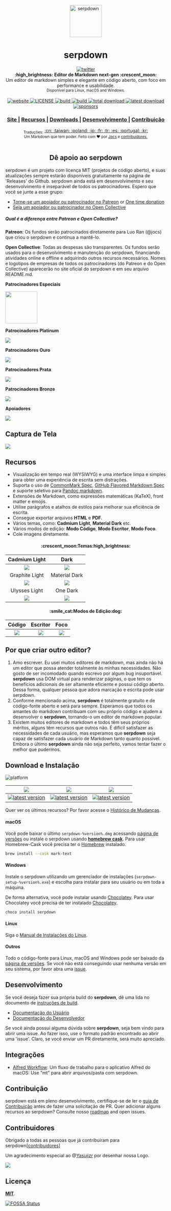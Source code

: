 <p align="center"><img src="https://github.com/serpdown/serpdown/raw/develop/static/logo-small.png" alt="serpdown" width="100" height="100"></p>

<h1 align="center">serpdown</h1>

<div align="center">
  <a href="https://twitter.com/intent/tweet?via=serpdownme&url=https://github.com/serpdown/serpdown/&text=What%20do%20you%20want%20to%20say%20to%20app?&hashtags=happyserpdown">
    <img src="https://img.shields.io/twitter/url/https/github.com/serpdown/serpdown.svg?style=for-the-badge" alt="twitter">
  </a>
</div>
<div align="center">
  <strong>:high_brightness: Editor de Markdown next-gen :crescent_moon:</strong><br>
  Um editor de markdown simples e elegante em código aberto, com foco em performance e usabilidade.<br>
  <sub>Disponível para Linux, macOS and Windows.</sub>
</div>

<br>

<div align="center">
  <!-- Version -->
  <a href="https://serpdown.github.io/website">
    <img src="https://badge.fury.io/gh/jocs%2Fserpdown.svg" alt="website">
  </a>
  <!-- License -->
  <a href="LICENSE">
    <img src="https://img.shields.io/github/license/serpdown/serpdown.svg" alt="LICENSE">
  </a>
  <!-- Build Status -->
  <a href="https://travis-ci.org/serpdown/serpdown/">
    <img src="https://travis-ci.org/serpdown/serpdown.svg?branch=master" alt="build">
  </a>
  <a href="https://ci.appveyor.com/project/serpdown/serpdown/branch/master">
    <img src="https://ci.appveyor.com/api/projects/status/l4gxgydj0i95hmxg/branch/master?svg=true" alt="build">
  </a>
  <!-- Downloads total -->
  <a href="https://github.com/serpdown/serpdown/releases">
    <img src="https://img.shields.io/github/downloads/serpdown/serpdown/total.svg" alt="total download">
  </a>
  <!-- Downloads latest release -->
  <a href="https://github.com/serpdown/serpdown/releases/latest">
    <img src="https://img.shields.io/github/downloads/serpdown/serpdown/v0.17.1/total.svg" alt="latest download">
  </a>
  <!-- sponsors -->
  <a href="https://opencollective.com/serpdown">
    <img src="https://opencollective.com/serpdown/tiers/silver-sponsors/badge.svg?label=SilverSponsors&color=brightgreen" alt="sponsors">
  </a>
</div>

<div align="center">
  <h3>
    <a href="https://github.com/serpdown/serpdown">
      Site
    </a>
    <span> | </span>
    <a href="https://github.com/serpdown/serpdown#features">
      Recursos
    </a>
    <span> | </span>
    <a href="https://github.com/serpdown/serpdown#download-and-installation">
      Downloads
    </a>
    <span> | </span>
    <a href="https://github.com/serpdown/serpdown#development">
      Desenvolvimento
    </a>
    <span> | </span>
    <a href="https://github.com/serpdown/serpdown#contribution">
      Contribuição
    </a>
  </h3>
</div>

<div align="center">
  <sub>Traduções:</sub>
  <a href="zh_cn.md#readme">
    <span>:cn:</span>
  </a>
  <a href="zh_tw.md#readme">
    <span>:taiwan:</span>
  </a>
  <a href="pl.md#readme">
    <span>:poland:</span>
  </a>
  <a href="ja.md#readme">
    <span>:jp:</span>
  </a>
  <a href="french.md#readme">
    <span>:fr:</span>
  </a>
  <a href="tr.md#readme">
    <span>:tr:</span>
  </a>
  <a href="spanish.md#readme">
    <span>:es:</span>
  </a>
  <a href="pt.md#readme">
    <span>:portugal:</span>
  </a>
  <a href="ko.md#readme">
    <span>:kr:</span>
  </a>
</div>

<div align="center">
  <sub>Um Markdown que tem poder. Feito com ❤︎ por
    <a href="https://github.com/Jocs">Jocs</a> e
    <a href="https://github.com/serpdown/serpdown/graphs/contributors">
      contribuidores.
    </a>
  </sub>
</div>

<br />

<h2 align="center">Dê apoio ao serpdown</h2>

serpdown é um projeto com licença MIT (projetos de código aberto), e suas atualizações sempre estarão disponíveis gratuitamente na página de 'Releases' do Github. serpdown ainda está em desenvolvimento e seu desenvolvimento é inseparável de todos os patrocinadores. Espero que você se junte a esse grupo:

- [Torne-se um apoiador ou patrocinador no Patreon](https://www.patreon.com/ranluo) or [One time donation](https://github.com/Jocs/sponsor.me)
- [Seja um apoiador ou patrocinador no Open Collective](https://opencollective.com/serpdown)

##### Qual é a diferença entre Patreon e Open Collective?

**Patreon**: Os fundos serão patrocinados diretamente para Luo Ran (@jocs) que criou o serpdown e continua a mantê-lo.

**Open Collective**: Todas as despesas são transparentes. Os fundos serão usados para o desenvolvimento e manutenção do serpdown, financiando atividades online e offline e adquirindo outros recursos necessários.
Nomes e logotipos de empresas de todos os patrocinadores (do Patreon e do Open Collective) aparecerão no site oficial do serpdown e em seu arquivo README.md.

**Patrocinadores Especiais**

<a href="https://www.dogedoge.com/">
 <img src="https://www.dogedoge.com/assets/new_logo.min.png" width="100" height="100">
</a>

**Patrocinadores Platinum**

<a href="https://opencollective.com/serpdown#platinum-sponsors">
 <img src="https://opencollective.com/serpdown/tiers/platinum-sponsors.svg?avatarHeight=36&width=600">
</a>

**Patrocinadores Ouro**

<a href="https://opencollective.com/serpdown#platinum-sponsors">
  <img src="https://opencollective.com/serpdown/tiers/gold-sponsors.svg?avatarHeight=36&width=600">
</a>

**Patrocinadores Prata**

<a href="https://opencollective.com/serpdown#platinum-sponsors">
  <img src="https://opencollective.com/serpdown/tiers/silver-sponsors.svg?avatarHeight=36&width=600">
</a>

**Patrocinadores Bronze**

<a href="https://opencollective.com/serpdown#platinum-sponsors">
  <img src="https://opencollective.com/serpdown/tiers/bronze-sponsors.svg?avatarHeight=36&width=600">
</a>

**Apoiadores**

<a href="https://opencollective.com/serpdown#backers">
  <img src="https://opencollective.com/serpdown/tiers/backer.svg?avatarHeight=36&width=600">
</a>

## Captura de Tela

![](https://github.com/serpdown/serpdown/raw/develop/docs/serpdown.png?raw=true)

## Recursos

- Visualização em tempo real (WYSIWYG) e uma interface limpa e simples para obter uma experiência de escrita sem distrações.
- Suporta o uso de [CommonMark Spec](https://spec.commonmark.org/0.29/), [GitHub Flavored Markdown Spec](https://github.github.com/gfm/) e suporte seletivo para [Pandoc markdown](https://pandoc.org/MANUAL.html#pandocs-markdown).
- Extensões de Markdown, como expressões matemáticas (KaTeX), front matter e emojis.
- Utilixe parágrafos e atalhos de estilos para melhorar sua eficiência de escrita.
- Consegue exportar arquivos **HTML** e **PDF**.
- Vários temas, como: **Cadmium Light**, **Material Dark** etc.
- Vários modos de edição: **Modo Código**, **Modo Escritor**, **Modo Foco**.
- Cole imagens diretamente.

<h4 align="center">:crescent_moon:Temas:high_brightness:</h4>

| Cadmium Light                                     | Dark                                            |
|:-------------------------------------------------:|:-----------------------------------------------:|
| ![](https://github.com/serpdown/serpdown/raw/develop/docs/themeImages/cadmium-light.png?raw=true)  | ![](https://github.com/serpdown/serpdown/raw/develop/docs/themeImages/dark.png?raw=truee)         |
| Graphite Light                                    | Material Dark                                   |
| ![](https://github.com/serpdown/serpdown/raw/develop/docs/themeImages/graphite-light.png?raw=true) | ![](https://github.com/serpdown/serpdown/raw/develop/docs/themeImages/materal-dark.png?raw=true) |
| Ulysses Light                                     | One Dark                                        |
| ![](https://github.com/serpdown/serpdown/raw/develop/docs/themeImages/ulysses-light.png?raw=true)  | ![](https://github.com/serpdown/serpdown/raw/develop/docs/themeImages/one-dark.png?raw=true)     |

<h4 align="center">:smile_cat:Modos de Edição:dog:</h4>

| Código               | Escritor                 | Foco                |
|:--------------------:|:------------------------:|:-------------------:|
| ![](https://github.com/serpdown/serpdown/raw/develop/docs/source.gif) | ![](https://github.com/serpdown/serpdown/raw/develop/docs/typewriter.gif) | ![](https://github.com/serpdown/serpdown/raw/develop/docs/focus.gif) |

## Por que criar outro editor?

1. Amo escrever. Eu usei muitos editores de markdown, mas ainda não há um editor que possa atender totalmente às minhas necessidades. Não gosto de ser incomodado quando escrevo por algum bug insuportável. **serpdown** usa DOM virtual para renderizar páginas, o que tem os benefícios adicionais de ser altamente eficiente e possui código aberto. Dessa forma, qualquer pessoa que adora marcação e escrita pode usar serpdown.
2. Conforme mencionado acima, **serpdown** é totalmente gratuito e de código-fonte aberto e será para sempre. Esperamos que todos os amantes do markdown contribuam com seu próprio código e ajudem a desenvolver o **serpdown**, tornando-o um editor de markdown popular.
3. Existem muitos editores de markdown e todos têm seus próprios méritos, alguns têm recursos que outros não. É difícil satisfazer as necessidades de cada usuário, mas esperamos que **serpdown** seja capaz de satisfazer cada usuário de Markdown tanto quanto possível. Embora o último **serpdown** ainda não seja perfeito, vamos tentar fazer o melhor que pudermos.

## Download e Instalação

![platform](https://img.shields.io/static/v1.svg?label=Platform&message=Linux-64%20|%20macOS-64%20|%20Win-32%20|%20Win-64&style=for-the-badge)

| ![](https://raw.githubusercontent.com/wiki/ryanoasis/nerd-fonts/screenshots/v1.0.x/mac-pass-sm.png)                                                                                                  | ![](https://raw.githubusercontent.com/wiki/ryanoasis/nerd-fonts/screenshots/v1.0.x/windows-pass-sm.png)                                                                                                          | ![](https://raw.githubusercontent.com/wiki/ryanoasis/nerd-fonts/screenshots/v1.0.x/linux-pass-sm.png)                                                                                                                        |
|:----------------------------------------------------------------------------------------------------------------------------------------------------------------------------------------------------:|:----------------------------------------------------------------------------------------------------------------------------------------------------------------------------------------------------------------:|:----------------------------------------------------------------------------------------------------------------------------------------------------------------------------------------------------------------------------:|
| [![latest version](https://img.shields.io/github/downloads/serpdown/serpdown/latest/serpdown-x64.dmg.svg)](https://github.com/serpdown/serpdown/releases/download/v0.17.1/serpdown-x64.dmg) | [![latest version](https://img.shields.io/github/downloads/serpdown/serpdown/latest/serpdown-setup.exe.svg)](https://github.com/serpdown/serpdown/releases/download/v0.17.1/serpdown-setup.exe) | [![latest version](https://img.shields.io/github/downloads/serpdown/serpdown/latest/serpdown-x86_64.AppImage.svg)](https://github.com/serpdown/serpdown/releases/download/v0.17.1/serpdown-x86_64.AppImage) |

Quer ver os últimos recursos? Por favor acesse o [Histórico de Mudanças](.github/CHANGELOG.md).

#### macOS

Você pode baixar o último `serpdown-%version%.dmg` acessando [página de versões](https://github.com/serpdown/serpdown/releases/latest) ou instale o serpdown usando [**homebrew cask**](https://github.com/caskroom/homebrew-cask). Para usar Homebrew-Cask você precisa ter o [Homebrew](https://brew.sh/) instalado.

```bash
brew install --cask mark-text
```

#### Windows

Instale o serpdown utilizando um gerenciador de instalações (`serpdown-setup-%version%.exe`) e escolha para instalar para seu usuário ou em toda a máquina.

De forma alternativa, você pode instalar usando [Chocolatey](https://chocolatey.org/). Para usar Chocolatey você precisa de ter instalado [Chocolatey](https://chocolatey.org/install).

```bash
choco install serpdown
```

#### Linux

Siga o [Manual de Instalações do Linux](docs/LINUX.md).

#### Outros

Todo o código-fonte para Linux, macOS and Windows pode ser baixado da [página de versões](https://github.com/serpdown/serpdown/releases/latest). Se você não está conseguindo usar nenhuma versão em seu sistema, por favor abra uma [issue](https://github.com/serpdown/serpdown/issues).

## Desenvolvimento

Se você deseja fazer sua própria build do **serpdown**, dê uma lida no documento de [instruções de build](docs/dev/BUILD.md).

- [Documentação do Usuário](docs/README.md)
- [Documentação do Desenvolvedor](docs/dev/README.md)

Se você ainda possui alguma dúvida sobre **serpdown**, seja bem vindo para abrir uma issue. Ao fazer isso, use o formato padrão encontrado ao abrir uma 'issue'. Claro, se você enviar um PR diretamente, será muito apreciado.

## Integrações

- [Alfred Workflow](http://www.packal.org/workflow/mark-text): Um fluxo de trabalho para o aplicativo Alfred do macOS: Use "mt" para abrir arquivos/pasta com serpdown.

## Contribuição

serpdown está em pleno desenvolvimento, certifique-se de ler o [guia de Contribuição](CONTRIBUTING.md) antes de fazer uma solicitação de PR. Quer adicionar alguns recursos ao serpdown? Consulte nosso [roadmap](https://github.com/serpdown/serpdown/projects) and open issues.

## Contribuidores

Obrigado a todas as pessoas que já contribuíram para serpdown[[contribuidores](https://github.com/serpdown/serpdown/graphs/contributors)]

Um agradecimento especial ao @[Yasujizr](https://github.com/Yasujizr) por desenhar nossa Logo.

<a href="https://github.com/serpdown/serpdown/graphs/contributors"><img src="https://opencollective.com/serpdown/contributors.svg?width=890" /></a>

## Licença

[**MIT**](LICENSE).

[![FOSSA Status](https://app.fossa.io/api/projects/git%2Bgithub.com%2Fserpdown%2Fserpdown.svg?type=large)](https://app.fossa.io/projects/git%2Bgithub.com%2Fserpdown%2Fserpdown?ref=badge_large)

